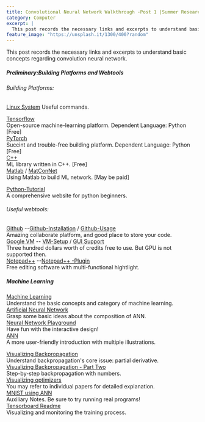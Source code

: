 ```yaml
---
title: Convolutional Neural Network Walkthrough -Post 1 |Summer Research Summary 
category: Computer
excerpt: |    
  This post records the necessary links and excerpts to understand basic concepts regarding convolution neural network.
feature_image: "https://unsplash.it/1300/400?random"
---
```


This post records the necessary links and excerpts to understand basic concepts regarding convolution neural network.  

<!-- more -->

##### Preliminary:Building Platforms and Webtools  
  
###### Building Platforms:  
  
[Linux System](http://www.linuxandubuntu.com/home/10-basic-linux-commands-that-every-linux-newbies-should-remember)  Useful commands.

[Tensorflow](https://www.tensorflow.org/install/ "Tensorflow")  
Open-source machine-learning platform. Dependent Language: Python [Free]  
[PyTorch](http://pytorch.org/ "PyTorch")  
Succint and trouble-free building platform. Dependent Language: Python [Free]  
[C++](http://www.mlpack.org/)  
ML library written in C++. [Free]  
[Matlab](https://www.mathworks.com/solutions/machine-learning.html) / [MatConNet](http://www.vlfeat.org/matconvnet/)   
Using Matlab to build ML network.  [May be paid]  

[Python-Tutorial](https://www.liaoxuefeng.com/ "递归函数 - 廖雪峰的官方网站")  
A comprehensive website for python beginners.

###### Useful webtools:

[Github](https://github.com/) --[Github-Installation](https://www.howtoforge.com/tutorial/install-git-and-github-on-ubuntu-14.04/) / [Github-Usage](http://www.ruanyifeng.com/blog/2014/06/git_remote.html)    
Amazing collaborate platform, and good place to store your code.   
[Google VM](https://cloud.google.com/) -- [VM-Setup](https://haroldsoh.com/2016/04/28/set-up-anaconda-ipython-tensorflow-julia-on-a-google-compute-engine-vm/) / [GUI Support](https://medium.com/google-cloud/graphical-user-interface-gui-for-google-compute-engine-instance-78fccda09e5c)  
Three hundred dollars worth of credits free to use. But GPU is not supported then.  
[Notepad++](https://notepad-plus-plus.org/) --[Notepad++ -Plugin](https://sites.google.com/site/fstellari/nppplugins "Autofill and Autosave")  
Free editing software with multi-functional hightlight.  

##### Machine Learning  
  
[Machine Learning](https://see.stanford.edu/Course/CS229)   
Understand the basic concepts and category of machine learning.  
[Artificial Neural Network](http://pages.cs.wisc.edu/~bolo/shipyard/neural/local.html)  
Grasp some basic ideas about the composition of ANN.  
[Neural Network Playground](http://playground.tensorflow.org/)  
Have fun with the interactive design!   
[ANN](https://algobeans.com/2016/03/13/how-do-computers-recognise-handwriting-using-artificial-neural-networks/)  
A more user-friendly introduction with multiple illustrations.  

[Visualizing Backpropagation](http://colah.github.io/posts/2015-08-Backprop/)  
Understand backpropagation's core issue: partial derivative.   
[Visualizing Backpropagation - Part Two](https://mattmazur.com/2015/03/17/a-step-by-step-backpropagation-example/)  
Step-by-step backpropagation with numbers.  
[Visualizing optimizers](https://mattmazur.com/2015/03/17/a-step-by-step-backpropagation-example/)  
You may refer to individual papers for detailed explanation.    
[MNIST using ANN](https://www.tensorflow.org/get_started/mnist/beginners)  
Auxiliary Notes. Be sure to try running real programs!  
[Tensorboard Readme](https://github.com/tensorflow/tensorflow/blob/r1.1/tensorflow/tensorboard/README.md)  
Visualizing and monitoring the training process.  

  